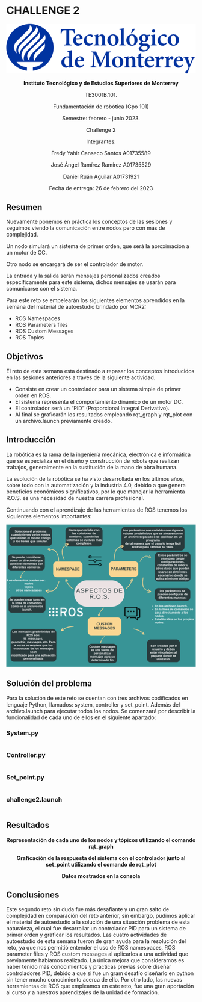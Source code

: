 # CHALLENGE 2

<p align="center">
  <img src="https://github.com/engelSprt/Retos_Manchester_Robotics/blob/main/Challenge%201/Imagenes/tecnologico-de-monterrey-blue.png" />
</p>


**<p align="center">Instituto Tecnológico y de Estudios Superiores de Monterrey</p>**
<p align="center">TE3001B.101.</p>
<p align="center">Fundamentación de robótica (Gpo 101)</p>
<p align="center">Semestre: febrero - junio 2023.</p>
<p align="center">Challenge 2</p>
<p align="center"> Integrantes:</p>
<p align="center">Fredy Yahir Canseco Santos		A01735589</p>
<p align="center">José Ángel Ramírez Ramírez		A01735529</p>
<p align="center">Daniel Ruán Aguilar			A01731921</p>
<p align="center">Fecha de entrega: 26 de febrero del 2023</p>


## Resumen

Nuevamente ponemos en práctica los conceptos de las sesiones y seguimos viendo la comunicación entre nodos pero con más de complejidad. 

Un nodo simulará un sistema de primer orden, que será la aproximación a un motor de CC.

Otro nodo se encargará de ser el controlador de motor.

La entrada y la salida serán mensajes personalizados creados específicamente para este sistema, dichos mensajes se usarán para comunicarse con el sistema.

Para este reto se empelearán los siguientes elementos aprendidos en la semana del material de autoestudio brindado por MCR2:
* ROS Namespaces
* ROS Parameters files
* ROS Custom Messages
* ROS Topics


## Objetivos
El reto de esta semana esta destinado a repasar los conceptos introducidos en las sesiones anteriores a través de la siguiente actividad.

* Consiste en crear un controlador para un sistema simple de primer orden en ROS.
* El sistema representa el comportamiento dinámico de un motor DC.
* El controlador será un “PID” (Proporcional Integral Derivativo).
* Al final se graficarán los resultados empleando rqt_graph y rqt_plot con un archivo.launch previamente creado.
  

## Introducción
La robótica es la rama de la ingeniería mecánica, electrónica e informática que se especializa en el diseño y construcción de robots que realizan trabajos, generalmente en la sustitución de la mano de obra humana.

La evolución de la robótica se ha visto desarrollada en los últimos años, sobre todo con la automatización y la industria 4.0, debido a que genera beneficios económicos significativos, por lo que manejar la herramienta R.O.S. es una necesidad de nuestra carrera profesional.

Continuando con el aprendizaje de las herramientas de ROS tenemos los siguientes elementos importantes:
<p align="center">
  <img src="https://github.com/engelSprt/Retos_Manchester_Robotics/blob/main/Challenge%202/images/2_ROS_Practicalities..png" />
</p>

## Solución del problema
Para la solución de este reto se cuentan con tres archivos codificados en lenguaje Python, llamados: system, controller y set_point. Además del archivo.launch para 
ejecutar todos los nodos. Se comenzará por describir la funcionalidad de cada uno de ellos en el siguiente apartado:

### System.py

`````python

`````

### Controller.py

`````python

`````

### Set_point.py

`````python

`````


### challenge2.launch

`````

`````

## Resultados

**<p align="center"> Representación de cada uno de los nodos y tópicos utilizando el comando rqt_graph</p>**

**<p align="center"> Graficación de la respuesta del sistema con el controlador junto al set_point utilizando el comando de rqt_plot</p>**

**<p align="center"> Datos mostrados en la consola</p>**

## Conclusiones

Este segundo reto sin duda fue más desafiante y un gran salto de complejidad en comparación del reto anterior, sin embargo, pudimos aplicar el material de autoestudio
a la solución de una situación problema de esta naturaleza, el cual fue desarrollar un controlador PID para un sistema de primer orden y graficar los resultados. 
Las cuatro actividades de autoestudio de esta semana fueron de gran ayuda para la resolución del reto, ya que nos permitió entender el uso de ROS namespaces, 
ROS parameter files y ROS custom messages al aplicarlos a una actividad que previamente habíamos realizado. La única mejora que consideramos es haber tenido más 
conocimientos y prácticas previas sobre diseñar controladores PID, debido a que si fue un gram desafío diseñarlo en python sin tener mucho conocimiento acerca de ello.
Por otro lado, las nuevas herramientas de ROS que empleamos en este reto, fue una gran aportación al curso y a  nuestros aprendizajes de la unidad de formación.

